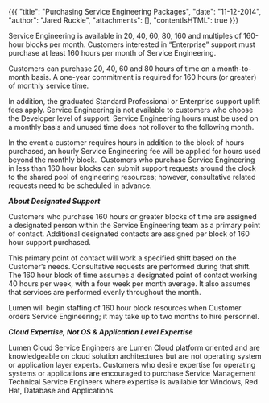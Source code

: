 {{{
  "title": "Purchasing Service Engineering Packages",
  "date": "11-12-2014",
  "author": "Jared Ruckle",
  "attachments": [],
  "contentIsHTML": true
}}}

<p>Service Engineering is available in 20, 40, 60, 80, 160 and multiples of 160-hour blocks per month. Customers interested in “Enterprise” support must purchase at least 160 hours per month of Service Engineering.</p>
<p>Customers can purchase 20, 40, 60 and 80 hours of time on a month-to-month basis.  A one-year commitment is required for 160 hours (or greater) of monthly service time.</p>
<p>In addition, the graduated Standard Professional or Enterprise support uplift fees apply. Service Engineering is not available to customers who choose the Developer level of support. Service Engineering hours must be used on a monthly basis and
  unused time does not rollover to the following month.</p>
<p>In the event a customer requires hours in addition to the block of hours purchased, an hourly Service Engineering fee will be applied for hours used beyond the monthly block.  Customers who purchase Service Engineering in less than 160 hour blocks can
  submit support requests around the clock to the shared pool of engineering resources; however, consultative related requests need to be scheduled in advance.</p>
<p><strong><em>About Designated Support</em></strong>
</p>
<p>Customers who purchase 160 hours or greater blocks of time are assigned a designated person within the Service Engineering team as a primary point of contact. Additional designated contacts are assigned per block of 160 hour support purchased.</p>
<p>This primary point of contact will work a specified shift based on the Customer’s needs. Consultative requests are performed during that shift. The 160 hour block of time assumes a designated point of contact working 40 hours per week, with a four week
  per month average. It also assumes that services are performed evenly throughout the month.</p>
<p>Lumen will begin staffing of 160 hour block resources when Customer orders Service Engineering; it may take up to two months to hire personnel.</p>
<p><strong><em>Cloud Expertise, Not OS &amp; Application Level Expertise</em></strong>
</p>
<p>Lumen Cloud Service Engineers are Lumen Cloud platform oriented and are knowledgeable on cloud solution architectures but are not operating system or application layer experts. Customers who desire expertise for operating systems or applications
  are encouraged to purchase Service Management Technical Service Engineers where expertise is available for Windows, Red Hat, Database and Applications.</p>
